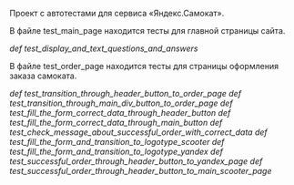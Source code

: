 Проект с автотестами для сервиса «Яндекс.Самокат».

В файле test_main_page находится тесты для главной страницы сайта.

 *def test_display_and_text_questions_and_answers*

В файле test_order_page находится тесты для страницы оформления заказа самоката.

*def test_transition_through_header_button_to_order_page*
*def test_transition_through_main_div_button_to_order_page*
*def test_fill_the_form_correct_data_through_header_button*
*def test_fill_the_form_correct_data_through_main_button*
*def test_check_message_about_successful_order_with_correct_data*
*def test_fill_the_form_and_transition_to_logotype_scooter*
*def test_fill_the_form_and_transition_to_logotype_yandex*
*def test_successful_order_through_header_button_to_yandex_page*
*def test_successful_order_through_header_button_to_main_scooter_page*